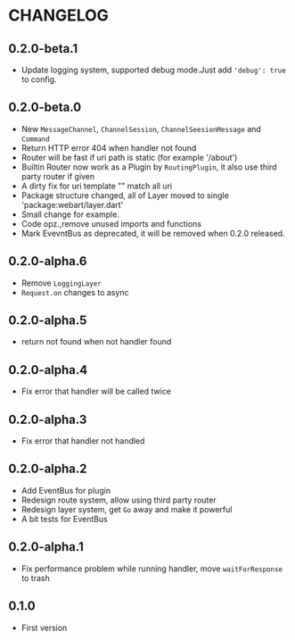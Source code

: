 # CHANGELOG

## 0.2.0-beta.1
- Update logging system, supported debug mode.Just add `'debug': true` to config.

## 0.2.0-beta.0
- New `MessageChannel`, `ChannelSession`, `ChannelSeesionMessage` and `Command`
- Return HTTP error 404 when handler not found
- Router will be fast if uri path is static (for example '/about')
- Builtin Router now work as a Plugin by `RoutingPlugin`, it also use third party router if given
- A dirty fix for uri template "" match all uri
- Package structure changed, all of Layer moved to single 'package:webart/layer.dart'
- Small change for example.
- Code opz.,remove unused imports and functions
- Mark EvevntBus as deprecated, it will be removed when 0.2.0 released.

## 0.2.0-alpha.6
- Remove `LoggingLayer`
- `Request.on` changes to async

## 0.2.0-alpha.5
- return not found when not handler found

## 0.2.0-alpha.4
- Fix error that handler will be called twice

## 0.2.0-alpha.3
- Fix error that handler not handled

## 0.2.0-alpha.2
- Add EventBus for plugin
- Redesign route system, allow using third party router
- Redesign layer system, get `Go` away and make it powerful
- A bit tests for EventBus

## 0.2.0-alpha.1
- Fix performance problem while running handler, move `waitForResponse` to trash

## 0.1.0
- First version